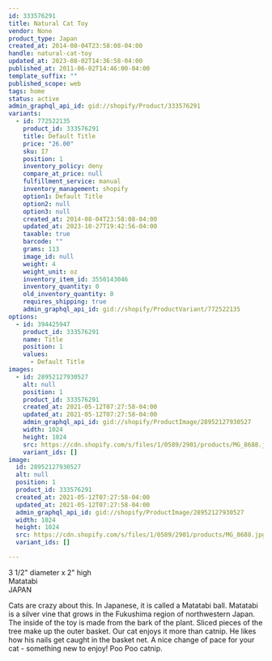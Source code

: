 ```yaml
---
id: 333576291
title: Natural Cat Toy
vendor: None
product_type: Japan
created_at: 2014-08-04T23:58:08-04:00
handle: natural-cat-toy
updated_at: 2023-08-02T14:36:58-04:00
published_at: 2011-06-02T14:46:00-04:00
template_suffix: ""
published_scope: web
tags: home
status: active
admin_graphql_api_id: gid://shopify/Product/333576291
variants:
  - id: 772522135
    product_id: 333576291
    title: Default Title
    price: "26.00"
    sku: I7
    position: 1
    inventory_policy: deny
    compare_at_price: null
    fulfillment_service: manual
    inventory_management: shopify
    option1: Default Title
    option2: null
    option3: null
    created_at: 2014-08-04T23:58:08-04:00
    updated_at: 2023-10-27T19:42:56-04:00
    taxable: true
    barcode: ""
    grams: 113
    image_id: null
    weight: 4
    weight_unit: oz
    inventory_item_id: 3550143046
    inventory_quantity: 0
    old_inventory_quantity: 0
    requires_shipping: true
    admin_graphql_api_id: gid://shopify/ProductVariant/772522135
options:
  - id: 394425947
    product_id: 333576291
    name: Title
    position: 1
    values:
      - Default Title
images:
  - id: 28952127930527
    alt: null
    position: 1
    product_id: 333576291
    created_at: 2021-05-12T07:27:58-04:00
    updated_at: 2021-05-12T07:27:58-04:00
    admin_graphql_api_id: gid://shopify/ProductImage/28952127930527
    width: 1024
    height: 1024
    src: https://cdn.shopify.com/s/files/1/0589/2901/products/MG_8688.jpg?v=1620818878
    variant_ids: []
image:
  id: 28952127930527
  alt: null
  position: 1
  product_id: 333576291
  created_at: 2021-05-12T07:27:58-04:00
  updated_at: 2021-05-12T07:27:58-04:00
  admin_graphql_api_id: gid://shopify/ProductImage/28952127930527
  width: 1024
  height: 1024
  src: https://cdn.shopify.com/s/files/1/0589/2901/products/MG_8688.jpg?v=1620818878
  variant_ids: []

---
```


3 1/2" diameter x 2" high  
Matatabi  
JAPAN

Cats are crazy about this. In Japanese, it is called a Matatabi ball. Matatabi is a silver vine that grows in the Fukushima region of northwestern Japan. The inside of the toy is made from the bark of the plant. Sliced pieces of the tree make up the outer basket. Our cat enjoys it more than catnip. He likes how his nails get caught in the basket net. A nice change of pace for your cat - something new to enjoy! Poo Poo catnip.